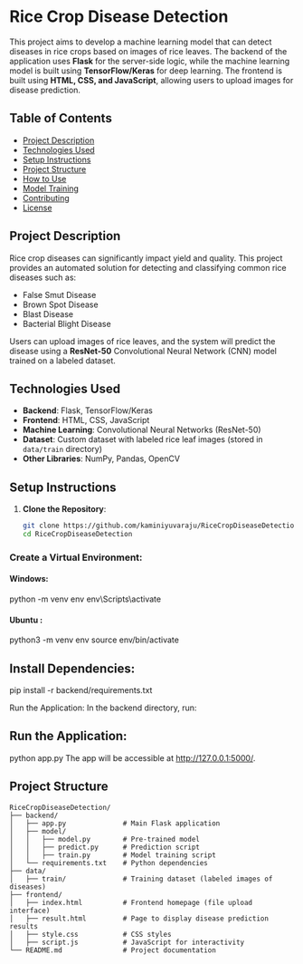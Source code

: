 # Rice Crop Disease Detection

This project aims to develop a machine learning model that can detect diseases in rice crops based on images of rice leaves. The backend of the application uses **Flask** for the server-side logic, while the machine learning model is built using **TensorFlow/Keras** for deep learning. The frontend is built using **HTML, CSS, and JavaScript**, allowing users to upload images for disease prediction.

## Table of Contents
- [Project Description](#project-description)
- [Technologies Used](#technologies-used)
- [Setup Instructions](#setup-instructions)
- [Project Structure](#project-structure)
- [How to Use](#how-to-use)
- [Model Training](#model-training)
- [Contributing](#contributing)
- [License](#license)

## Project Description

Rice crop diseases can significantly impact yield and quality. This project provides an automated solution for detecting and classifying common rice diseases such as:
- False Smut Disease
- Brown Spot Disease
- Blast Disease
- Bacterial Blight Disease

Users can upload images of rice leaves, and the system will predict the disease using a **ResNet-50** Convolutional Neural Network (CNN) model trained on a labeled dataset.

## Technologies Used

- **Backend**: Flask, TensorFlow/Keras
- **Frontend**: HTML, CSS, JavaScript
- **Machine Learning**: Convolutional Neural Networks (ResNet-50)
- **Dataset**: Custom dataset with labeled rice leaf images (stored in `data/train` directory)
- **Other Libraries**: NumPy, Pandas, OpenCV

## Setup Instructions

1. **Clone the Repository**:
   ```bash
   git clone https://github.com/kaminiyuvaraju/RiceCropDiseaseDetection.git
   cd RiceCropDiseaseDetection

### Create a Virtual Environment:

#### Windows:
python -m venv env
env\Scripts\activate
#### Ubuntu : 
python3 -m venv env
source env/bin/activate

## Install Dependencies:
pip install -r backend/requirements.txt

Run the Application:
In the backend directory, run:

## Run the Application:
python app.py
The app will be accessible at http://127.0.0.1:5000/.

## Project Structure
``` 
RiceCropDiseaseDetection/
├── backend/
│   ├── app.py              # Main Flask application
│   ├── model/
│   │   ├── model.py        # Pre-trained model
│   │   ├── predict.py      # Prediction script
│   │   ├── train.py        # Model training script
│   └── requirements.txt    # Python dependencies
├── data/
│   ├── train/              # Training dataset (labeled images of diseases)
├── frontend/
│   ├── index.html          # Frontend homepage (file upload interface)
│   ├── result.html         # Page to display disease prediction results
│   ├── style.css           # CSS styles
│   ├── script.js           # JavaScript for interactivity
└── README.md               # Project documentation



